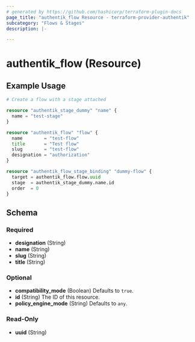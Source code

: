 ```yaml
---
# generated by https://github.com/hashicorp/terraform-plugin-docs
page_title: "authentik_flow Resource - terraform-provider-authentik"
subcategory: "Flows & Stages"
description: |-

---
```


# authentik_flow (Resource)



## Example Usage

```terraform
# Create a flow with a stage attached

resource "authentik_stage_dummy" "name" {
  name = "test-stage"
}

resource "authentik_flow" "flow" {
  name        = "test-flow"
  title       = "Test flow"
  slug        = "test-flow"
  designation = "authorization"
}

resource "authentik_flow_stage_binding" "dummy-flow" {
  target = authentik_flow.flow.uuid
  stage  = authentik_stage_dummy.name.id
  order  = 0
}
```

<!-- schema generated by tfplugindocs -->
## Schema

### Required

- **designation** (String)
- **name** (String)
- **slug** (String)
- **title** (String)

### Optional

- **compatibility_mode** (Boolean) Defaults to `true`.
- **id** (String) The ID of this resource.
- **policy_engine_mode** (String) Defaults to `any`.

### Read-Only

- **uuid** (String)


